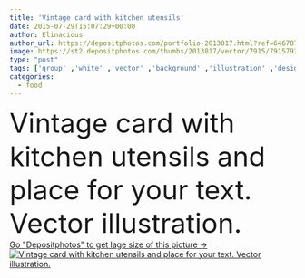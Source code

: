 ```yaml
---
title: 'Vintage card with kitchen utensils'
date: 2015-07-29T15:07:29+00:00
author: Elinacious
author_url: https://depositphotos.com/portfolio-2013817.html?ref=64678756
image: https://st2.depositphotos.com/thumbs/2013817/vector/7915/79157922/api_thumb_450.jpg?forcejpeg=true
type: "post"
tags: ['group' ,'white' ,'vector' ,'background' ,'illustration' ,'design' ,'set' ,'isolated' ,'equipment' ,'knife' ,'food' ,'cooking' ,'spoon' ,'tea' ,'cup' ,'kitchenware' ,'cutlery' ,'baking' ,'restaurant' ,'coffee' ,'vintage' ,'dinner' ,'cook' ,'icon' ,'bowl' ,'utensil' ,'pan' ,'tool' ,'collection' ,'sketch' ,'bakery' ,'fork' ,'pot' ,'kettle' ,'teapot' ,'doodle' ,'chef' ]
categories: 
  - food
---
```

<div aling="center">
            <font size="60"> Vintage card with kitchen utensils and place for your text. Vector illustration.</font>   
</div>
<div>
    <a href='https://st2.depositphotos.com/thumbs/2013817/vector/7915/79157922/api_thumb_450.jpg?forcejpeg=true?ref=64678756' target=_blank > Go "Depositphotos" to get lage size of this picture ->
        <img href='https://st2.depositphotos.com/thumbs/2013817/vector/7915/79157922/api_thumb_450.jpg?forcejpeg=true?ref=64678756' src='https://st2.depositphotos.com/2013817/7915/v/950/depositphotos_79157922-stock-illustration-vintage-card-with-kitchen-utensils.jpg?forcejpeg=true' alt='Vintage card with kitchen utensils and place for your text. Vector illustration.' >
    </a>
</div>
